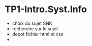 # TP1-Intro.Syst.Info

* choix du sujet SNK
* recherche sur le sujet
* depot fichier html et css
* 
